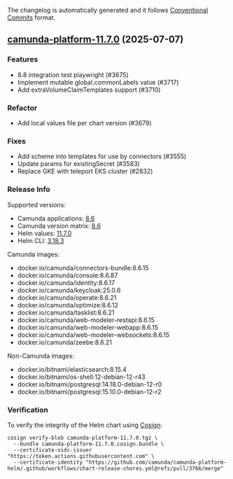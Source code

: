 The changelog is automatically generated and it follows [Conventional Commits](https://www.conventionalcommits.org/en/v1.0.0/) format.

## [camunda-platform-11.7.0](https://github.com/camunda/camunda-platform-helm/releases/tag/camunda-platform-11.7.0) (2025-07-07)

### Features

- 8.8 integration test playwright (#3675)
- Implement mutable global.commonLabels value (#3717)
- Add extraVolumeClaimTemplates support (#3710)

### Refactor

- Add local values file per chart version (#3679)

### Fixes

- Add scheme into templates for use by connectors (#3555)
- Update params for existingSecret  (#3583)
- Replace GKE with teleport EKS cluster (#2832)

<!-- generated by git-cliff -->
### Release Info

Supported versions:

- Camunda applications: [8.6](https://github.com/camunda/camunda/releases?q=tag%3A8.6&expanded=true)
- Camunda version matrix: [8.6](https://helm.camunda.io/camunda-platform/version-matrix/camunda-8.6)
- Helm values: [11.7.0](https://artifacthub.io/packages/helm/camunda/camunda-platform/11.7.0#parameters)
- Helm CLI: [3.18.3](https://github.com/helm/helm/releases/tag/v3.18.3)

Camunda images:

- docker.io/camunda/connectors-bundle:8.6.15
- docker.io/camunda/console:8.6.87
- docker.io/camunda/identity:8.6.17
- docker.io/camunda/keycloak:25.0.6
- docker.io/camunda/operate:8.6.21
- docker.io/camunda/optimize:8.6.12
- docker.io/camunda/tasklist:8.6.21
- docker.io/camunda/web-modeler-restapi:8.6.15
- docker.io/camunda/web-modeler-webapp:8.6.15
- docker.io/camunda/web-modeler-websockets:8.6.15
- docker.io/camunda/zeebe:8.6.21

Non-Camunda images:

- docker.io/bitnami/elasticsearch:8.15.4
- docker.io/bitnami/os-shell:12-debian-12-r43
- docker.io/bitnami/postgresql:14.18.0-debian-12-r0
- docker.io/bitnami/postgresql:15.10.0-debian-12-r2

### Verification

To verify the integrity of the Helm chart using [Cosign](https://docs.sigstore.dev/signing/quickstart/):

```shell
cosign verify-blob camunda-platform-11.7.0.tgz \
  --bundle camunda-platform-11.7.0.cosign.bundle \
  --certificate-oidc-issuer "https://token.actions.githubusercontent.com" \
  --certificate-identity "https://github.com/camunda/camunda-platform-helm/.github/workflows/chart-release-chores.yml@refs/pull/3766/merge"
```
